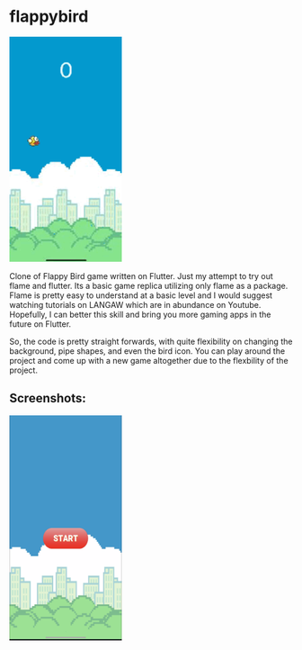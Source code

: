 # flappybird

<img src="https://github.com/shehriyarmalik/flappybird/blob/main/screenshots/demo.gif" height="400" width="200">


Clone of Flappy Bird game written on Flutter. Just my attempt to try out flame and flutter. Its a basic game replica utilizing only flame as a package. Flame is pretty easy to understand at a basic level and I would suggest watching tutorials on LANGAW which are in abundance on Youtube. Hopefully, I can better this skill and bring you more gaming apps in the future on Flutter. 

So, the code is pretty straight forwards, with quite flexibility on changing the background, pipe shapes, and even the bird icon. You can play around the project and come up with a new game altogether due to the flexbility of the project. 

## Screenshots:

<img src="https://github.com/shehriyarmalik/flappybird/blob/main/screenshots/start.PNG" height="400" width="200">




